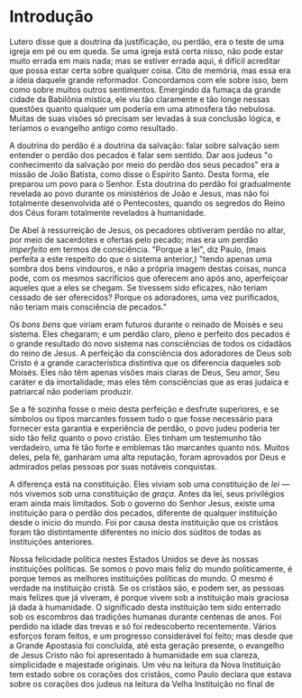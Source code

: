 # Introdução

Lutero disse que a doutrina da justificação, ou perdão, era o teste de uma igreja em pé ou em queda. Se uma igreja está certa nisso, não pode estar muito errada em mais nada; mas se estiver errada aqui, é difícil acreditar que possa estar certa sobre qualquer coisa. Cito de memória, mas essa era a ideia daquele grande reformador. Concordamos com ele sobre isso, bem como sobre muitos outros sentimentos. Emergindo da fumaça da grande cidade da Babilônia mística, ele viu tão claramente e tão longe nessas questões quanto qualquer um poderia em uma atmosfera tão nebulosa. Muitas de suas visões só precisam ser levadas à sua conclusão lógica, e teríamos o evangelho antigo como resultado.

A doutrina do perdão é a doutrina da salvação: falar sobre salvação sem entender o perdão dos pecados é falar sem sentido. Dar aos judeus "o conhecimento da salvação por meio do perdão dos seus pecados" era a missão de João Batista, como disse o Espírito Santo. Desta forma, ele preparou um povo para o Senhor. Esta doutrina do perdão foi gradualmente revelada ao povo durante os ministérios de João e Jesus, mas não foi totalmente desenvolvida até o Pentecostes, quando os segredos do Reino dos Céus foram totalmente revelados à humanidade.

De Abel à ressurreição de Jesus, os pecadores obtiveram perdão no altar, por meio de sacerdotes e ofertas pelo pecado; mas era um perdão *imperfeito* em termos de consciência. "Porque a lei", diz Paulo, (mais perfeita a este respeito do que o sistema anterior,) "tendo apenas uma sombra dos bens vindouros, e não a própria imagem destas coisas, nunca pode, com os mesmos sacrifícios que oferecem ano após ano, aperfeiçoar aqueles que a eles se chegam. Se tivessem sido eficazes, não teriam cessado de ser oferecidos? Porque os adoradores, uma vez purificados, não teriam mais consciência de pecados."

Os *bons bens* que viriam eram futuros durante o reinado de Moisés e seu sistema. Eles chegaram; e um perdão claro, pleno e perfeito dos pecados é o grande resultado do novo sistema nas consciências de todos os cidadãos do reino de Jesus. A perfeição da consciência dos adoradores de Deus sob Cristo é a grande característica distintiva que os diferencia daqueles sob Moisés. Eles não têm apenas visões mais claras de Deus, Seu amor, Seu caráter e da imortalidade; mas eles têm consciências que as eras judaica e patriarcal não poderiam produzir.

Se a fé sozinha fosse o meio desta perfeição e desfrute superiores, e se símbolos ou tipos marcantes fossem tudo o que fosse necessário para fornecer esta garantia e experiência de perdão, o povo judeu poderia ter sido tão feliz quanto o povo cristão. Eles tinham um testemunho tão verdadeiro, uma fé tão forte e emblemas tão marcantes quanto nós. Muitos deles, pela fé, ganharam uma alta reputação, foram aprovados por Deus e admirados pelas pessoas por suas notáveis ​​conquistas.

A diferença está na constituição. Eles viviam sob uma constituição de *lei* — nós vivemos sob uma constituição de *graça*. Antes da lei, seus privilégios eram ainda mais limitados. Sob o governo do Senhor Jesus, existe uma instituição para o perdão dos pecados, diferente de qualquer instituição desde o início do mundo. Foi por causa desta instituição que os cristãos foram tão distintamente diferentes no início dos súditos de todas as instituições anteriores.

Nossa felicidade política nestes Estados Unidos se deve às nossas instituições políticas. Se somos o povo mais feliz do mundo politicamente, é porque temos as melhores instituições políticas do mundo. O mesmo é verdade na instituição cristã. Se os cristãos são, e podem ser, as pessoas mais felizes que já viveram, é porque vivem sob a instituição mais graciosa já dada à humanidade. O significado desta instituição tem sido enterrado sob os escombros das tradições humanas durante centenas de anos. Foi perdido na idade das trevas e só foi redescoberto recentemente. Vários esforços foram feitos, e um progresso considerável foi feito; mas desde que a Grande Apostasia foi concluída, até esta geração presente, o evangelho de Jesus Cristo não foi apresentado à humanidade em sua clareza, simplicidade e majestade originais. Um véu na leitura da Nova Instituição tem estado sobre os corações dos cristãos, como Paulo declara que estava sobre os corações dos judeus na leitura da Velha Instituição no final de
